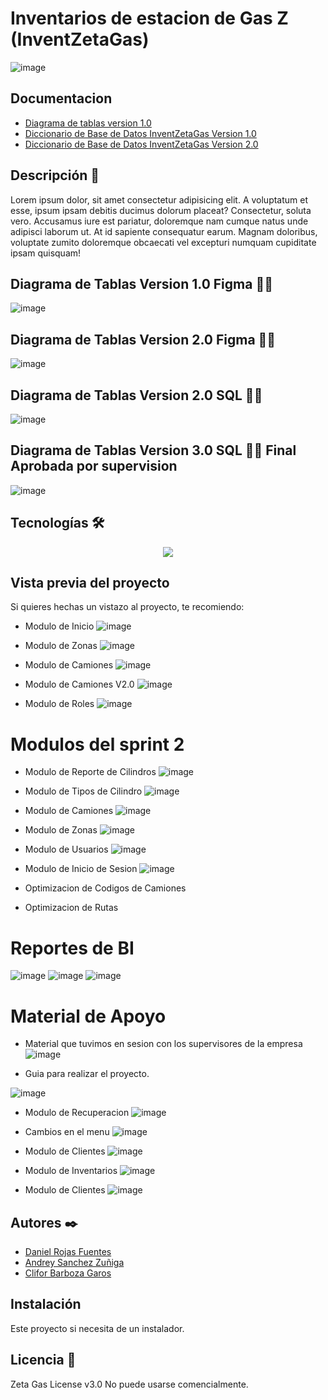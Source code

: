 # Inventarios de estacion de Gas Z (InventZetaGas)
![image](https://github.com/user-attachments/assets/6ee66cc3-3f6b-4d3d-84a4-13b5fa88da36)


## Documentacion
- [Diagrama de tablas version 1.0](https://www.figma.com/board/NWER76Ptkq2sj4y2qMxZVE/Untitled?node-id=0-1&p=f&t=rjRQBglw82uUkuQS-0)
- [Diccionario de Base de Datos InventZetaGas Version 1.0](https://github.com/user-attachments/files/18565278/Diccionario.de.Base.de.Datos.InventZetaGas.Version.1.0.docx)
- [Diccionario de Base de Datos InventZetaGas Version 2.0](https://github.com/user-attachments/files/18936932/Diccionario.de.Base.de.Datos.InventZetaGas.Version.2.0.docx)




## Descripción 📑

Lorem ipsum dolor, sit amet consectetur adipisicing elit. A voluptatum et esse, ipsum ipsam debitis ducimus dolorum placeat? Consectetur, soluta vero. Accusamus iure est pariatur, doloremque nam cumque natus unde adipisci laborum ut. At id sapiente consequatur earum. Magnam doloribus, voluptate zumito doloremque obcaecati vel excepturi numquam cupiditate ipsam quisquam!

## Diagrama de Tablas Version 1.0 Figma 🙇🏻 
![image](https://github.com/user-attachments/assets/ef6ecca4-8fcf-4c18-bd96-de8c40776756)

## Diagrama de Tablas Version 2.0 Figma 🙇🏻 
![image](https://github.com/user-attachments/assets/d9064bee-5076-46ec-a751-d0e8d8d9b2fa)



## Diagrama de Tablas Version 2.0 SQL 🙇🏻 
![image](https://github.com/user-attachments/assets/6aa94a59-249e-4dab-a5c7-f64154ab0812)

## Diagrama de Tablas Version 3.0 SQL 🙇🏻 Final Aprobada por supervision 
![image](https://github.com/user-attachments/assets/680ae220-7a94-4260-b803-ff7230211cc2)



## Tecnologías 🛠
<p align="center">
  <a href="https://skillicons.dev">
    <img src="https://skillicons.dev/icons?i=git,windows,github,dotnet,figma,firebase,github,cs,python,vscode=14" />
  </a>
</p>

## Vista previa del proyecto
Si quieres hechas un vistazo al proyecto, te recomiendo:

- Modulo de Inicio
![image](https://github.com/user-attachments/assets/636b22aa-e81b-4fa8-abf0-126e921ff63c)

- Modulo de Zonas
![image](https://github.com/user-attachments/assets/a6ade586-52ef-4409-bd9a-9e16ce4c581f)

- Modulo de Camiones
![image](https://github.com/user-attachments/assets/92af550a-b71c-4c8d-b56c-67b6e0adff17)
- Modulo de Camiones V2.0
![image](https://github.com/user-attachments/assets/df7d14ad-3d51-4756-b828-ca9f1df6f501)

- Modulo de Roles
![image](https://github.com/user-attachments/assets/e38489e7-c36c-4b5f-91ca-d7b2448d648a)



# Modulos del sprint 2

- Modulo de Reporte de Cilindros
![image](https://github.com/user-attachments/assets/26581749-4b4f-482b-80be-46b123a18636)

- Modulo de Tipos de Cilindro
![image](https://github.com/user-attachments/assets/293faecc-6d27-4e40-9923-aba058420fd9)

- Modulo de Camiones
![image](https://github.com/user-attachments/assets/8ca187fe-2aef-4582-a7b7-b76ace2d6fd2)

- Modulo de Zonas
![image](https://github.com/user-attachments/assets/f624e5e8-6a64-4744-b9cc-de600c7e5e1a)

- Modulo de Usuarios
![image](https://github.com/user-attachments/assets/a742bcb4-b2f4-4965-9021-7e6b2a78399d)

- Modulo de Inicio de Sesion
![image](https://github.com/user-attachments/assets/9ca38022-5258-4d41-bcde-9c1df0a20d85)



- Optimizacion de Codigos de Camiones
- Optimizacion de Rutas




# Reportes de BI
![image](https://github.com/user-attachments/assets/f4be2696-d737-45c5-a75f-cc08a9f72668)
![image](https://github.com/user-attachments/assets/a47b34d1-f6d5-48f4-80bf-5150bdfebddb)
![image](https://github.com/user-attachments/assets/742bc774-8b9f-4531-a9c0-e47e89b8ce6f)


# Material de Apoyo
- Material que tuvimos en sesion con los supervisores de la empresa
![image](https://github.com/user-attachments/assets/398e14be-a39f-4de7-933e-0158722d25bd)

- Guia para realizar el proyecto.

![image](https://github.com/user-attachments/assets/7a462c41-8a06-414b-afe9-ace0269d2293)

- Modulo de Recuperacion
![image](https://github.com/user-attachments/assets/f74ee8e7-2f55-42ec-bc7b-2429493e7ab8)

- Cambios en el menu
![image](https://github.com/user-attachments/assets/eae06226-6e45-49be-9f1d-e67bacd907d9)

- Modulo de Clientes
![image](https://github.com/user-attachments/assets/ae105331-2348-49ae-b6e7-8be9c6247cc6)

- Modulo de Inventarios
![image](https://github.com/user-attachments/assets/6e3208a1-6938-4423-ae09-bc87bb168094)

- Modulo de Clientes
![image](https://github.com/user-attachments/assets/6b9cd07d-1c23-4a0d-b82e-04a7b16fcc21)


## Autores ✒️
* [Daniel Rojas Fuentes](drojas00255@ufide.ac.cr)
* [Andrey Sanchez Zuñiga](osanchez60774@ufide.ac.cr)
* [Clifor Barboza Garos](cgaros40183@ufide.ac.cr)

## Instalación 
Este proyecto si necesita de un instalador. 
  
## Licencia 📄
Zeta Gas License v3.0
No puede usarse comencialmente.
